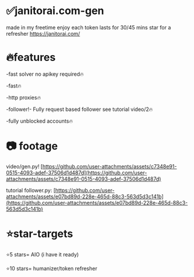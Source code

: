 # ✅janitorai.com-gen
made in my freetime enjoy each token lasts for 30/45 mins star for a refresher
https://janitorai.com/


# 🔥features
-fast solver no apikey required🔥

-fast🔥

-http proxies🔥

-follower!- Fully request based follower see tutorial video/2🔥

-fully unblocked accounts🔥

# 📷 footage
video/gen.py!
[https://github.com/user-attachments/assets/c7348e91-0515-4093-adef-37506d1d487d](https://github.com/user-attachments/assets/c7348e91-0515-4093-adef-37506d1d487d)

tutorial follower.py:
[https://github.com/user-attachments/assets/e07bd89d-228e-465d-88c3-563d5d3c141b](https://github.com/user-attachments/assets/e07bd89d-228e-465d-88c3-563d5d3c141b)


# ⭐star-targets
⭐5 stars= AIO (i have it ready)

⭐10 stars= humanizer/token refresher
